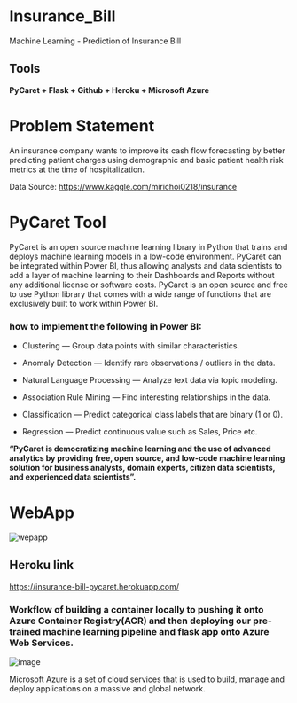 # Insurance_Bill
Machine Learning - Prediction of Insurance Bill

## Tools
**PyCaret + Flask + Github + Heroku + Microsoft Azure**

# Problem Statement
An insurance company wants to improve its cash flow forecasting by better predicting patient charges using demographic and basic patient health risk metrics at the time of hospitalization.

Data Source: https://www.kaggle.com/mirichoi0218/insurance

# PyCaret Tool
PyCaret is an open source machine learning library in Python that trains and deploys machine learning models in a low-code environment. PyCaret can be integrated within Power BI, thus allowing analysts and data scientists to add a layer of machine learning to their Dashboards and Reports without any additional license or software costs. PyCaret is an open source and free to use Python library that comes with a wide range of functions that are exclusively built to work within Power BI.

### how to implement the following in Power BI:
* Clustering — Group data points with similar characteristics.

* Anomaly Detection — Identify rare observations / outliers in the data.

* Natural Language Processing — Analyze text data via topic modeling.

* Association Rule Mining — Find interesting relationships in the data.

* Classification — Predict categorical class labels that are binary (1 or 0).

* Regression — Predict continuous value such as Sales, Price etc.

**“PyCaret is democratizing machine learning and the use of advanced analytics by providing free, open source, and low-code machine learning solution for business analysts, domain experts, citizen data scientists, and experienced data scientists”.**


# WebApp
![wepapp](https://user-images.githubusercontent.com/62986688/118447424-62350880-b70e-11eb-9c58-e65fd24ed772.png)

## Heroku link
https://insurance-bill-pycaret.herokuapp.com/

### Workflow of building a container locally to pushing it onto Azure Container Registry(ACR) and then deploying our pre-trained machine learning pipeline and flask app onto Azure Web Services.
![image](https://user-images.githubusercontent.com/62986688/118616506-641acc80-b7df-11eb-9e1e-0416d66fa8ad.png)

Microsoft Azure is a set of cloud services that is used to build, manage and deploy applications on a massive and global network.
